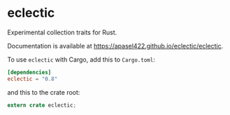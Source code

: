 # eclectic

Experimental collection traits for Rust.

Documentation is available at https://apasel422.github.io/eclectic/eclectic.

To use `eclectic` with Cargo, add this to `Cargo.toml`:

```toml
[dependencies]
eclectic = "0.8"
```

and this to the crate root:

```rust
extern crate eclectic;
```
